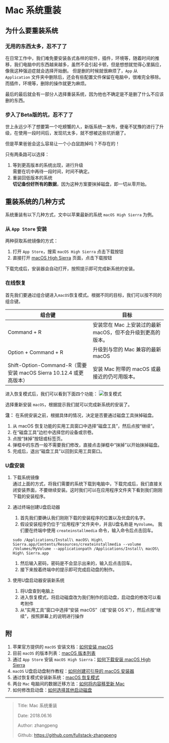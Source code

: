 # Mac 系统重装

## 为什么要重装系统

### 无用的东西太多，忍不了了

在日常工作中，我们难免要安装各式各样的软件，插件，环境等，随着时间的推移，我们电脑中的东西越来越多，虽然不会引起卡顿，但是想想就觉得心里膈应，像我这种强迫症就会选择开始删。
但是删的时候就很麻烦了，`App` 从 `Application` 文件夹中删除后，还会有些配置文件保留在电脑中，很难完全移除。而插件，环境等，删除的操作就更为麻烦。

最后的最后就会有一部分人选择重装系统，因为他也不确定是不是删了什么不应该删的东西。

### 步入了Beta版的坑，忍不了了

世上永远少不了想要第一个吃螃蟹的人，新版系统一发布，便毫不犹豫的进行了升级，在使用一段时间后，发现坑太多，就不想被这些坑折磨了。

但是苹果爸爸会这么容易让一个小白鼠跑掉吗？不存在的！

只有两条路可以选择：

1. 等到更高版本的系统出现，进行升级  
   需要在坑中再待一段时间，时间不确定。
2. 重装回低版本的系统  
   **切记备份好所有的数据**，因为这种方案要抹掉磁盘，即一切从零开始。

## 重装系统的几种方式

系统重装有以下几种方式，文中以苹果最新的系统 `macOS High Sierra` 为例。

### 从 `App Store` 安装

两种获取系统镜像的方式：

1. 打开 `App Store`，搜索 `macOS High Sierra` 点击下载按钮
2. 直接打开 [macOS High Sierra](https://search.itunes.apple.com/WebObjects/MZContentLink.woa/wa/link?mt=11&path=mac%2fmacoshighsierra) 页面，点击下载按钮

下载完成后，安装器会自动打开，按照提示即可完成新系统的安装。

### 在线恢复

首先我们要通过组合键进入`macOS`恢复模式。根据不同的目标，我们可以按不同的组合键。

|    组合键    | 目标 |
| ---------- | --- |
| Command + R | 安装您在 Mac 上安装过的最新 macOS，但不会升级到更高的版本。 |
| Option + Command + R | 升级到与您的 Mac 兼容的最新 macOS |
| Shift-Option-Command-R（需要安装 macOS Sierra 10.12.4 或更高版本） |  安装 Mac 附带的 macOS 或最接近的仍可用版本。 |

进入恢复模式后，我们可以看到下面四个功能：
![恢复模式](http://img.zhangpeng.site/2018/06/16/1.jpg)

选择重新安装 `macOS`，根据提示我们就可以完成新系统的安装了。

**注：** 在系统安装之前，根据具体的情况，决定是否要通过磁盘工具抹掉磁盘。

1. 从 macOS 恢复功能的实用工具窗口中选择“磁盘工具”，然后点按“继续”。
2. 在“磁盘工具”边栏中选择您的设备或宗卷。
3. 点按“抹掉”按钮或标签页。
4. 弹框中的东西一般不需要我们修改，直接点击弹框中“抹掉”以开始抹掉磁盘。
5. 完成后，退出“磁盘工具”以回到实用工具窗口。

### U盘安装

1. 下载系统镜像  
通过上面的方式，将我们需要的系统下载到电脑中，下载完成后，我们直接关闭安装界面，不要继续安装。这时我们可以在应用程序文件夹下看到我们刚刚下载的安装程序。

2. 通过终端创建U盘启动器
    1. 首先我们要确认我们刚刚下载的安装程序的位置以及优盘的名字。
    2. 假设安装程序仍位于“应用程序”文件夹中，并且U盘名称是 `MyVolume`。
    我们要在终端中使用 `createinstallmedia` 命令，输入命令后点击回车。

    ```shell
    sudo /Applications/Install\ macOS\ High\ Sierra.app/Contents/Resources/createinstallmedia --volume /Volumes/MyVolume --applicationpath /Applications/Install\ macOS\ High\ Sierra.app
    ```

    1. 然后输入密码，密码是不会显示出来的，输入后点击回车。
    2. 接下来按着终端中的提示即可完成启动盘的制作。

3. 使用U盘启动器安装新系统
    1. 将U盘查到电脑上
    2. 进入恢复模式，将启动磁盘改为我们制作的启动盘，启动盘的修改可以看考附件
    3. 从“实用工具”窗口中选择“安装 macOS”（或“安装 OS X”），然后点按“继续”，按照屏幕上的说明进行操作

## 附

1. 苹果官方提供的 `macOS` 安装文档：[如何安装 macOS](https://support.apple.com/zh-cn/HT204904)
2. 目前 `macOS` 的版本列表：[macOS 版本列表](https://support.apple.com/zh-cn/HT201686)
3. 通过 `App Store` 安装 `macOS High Sierra`：[如何下载安装 macOS High Sierra](https://support.apple.com/zh-cn/HT201475#appstore)
4. `macOS` U盘启动盘制作教程：[如何创建可引导的 macOS 安装器](https://support.apple.com/zh-cn/HT201372)
5. 通过恢复模式安装新系统：[macOS 恢复模式](https://support.apple.com/zh-cn/HT201314)
6. 两台 `Mac` 电脑间的数据迁移方法：[如何将内容移至新 Mac](https://support.apple.com/zh-cn/HT204350)
7. 如何修改启动盘：[如何选择其他启动磁盘](https://support.apple.com/zh-cn/HT202796)

---

> Title: Mac 系统重装
>
> Date: 2018.06.16
>
> Author: zhangpeng
>
> Github: <https://github.com/fullstack-zhangpeng>
